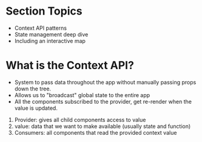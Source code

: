 # Section Topics

-   Context API patterns
-   State management deep dive
-   Including an interactive map

# What is the Context API?

-   System to pass data throughout the app without manually passing props down the tree.
-   Allows us to "broadcast" global state to the entire app
-   All the components subscribed to the provider, get re-render when the value is updated.

1. Provider: gives all child components access to value
2. value: data that we want to make available (usually state and function)
3. Consumers: all components that read the provided context value
